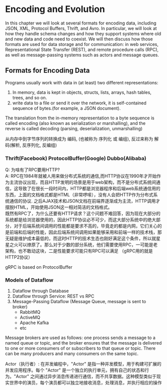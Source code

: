 # Encoding and Evolution
In this chapter we will look at several formats for encoding data, including JSON, XML, Protocol Buffers, Thrift, and Avro. In particular, we will look at how they handle schema changes and how they support systems where old and new data and code need to coexist. We will then discuss how those formats are used for data storage and for communication: in web services, Representational State Transfer (REST), and remote procedure calls (RPC), as well as message-passing systems such as actors and message queues.

## Formats for Encoding Data
Programs usually work with data in (at least) two different representations:
1. In memory, data is kept in objects, structs, lists, arrays, hash tables, trees, and so on.
2. write data to a file or send it over the network, it is self-contained sequence of bytes.(for example, a JSON document).

The translation from the in-memory representation to a byte sequence is called encoding (also known as serialization or marshalling), and the reverse is called decoding (parsing, deserialization, unmarshalling)

从内存中到字节序列的转换成为 编码, (也被称为 序列化 或 编组), 反过来称为 解码(解析, 反序列化, 反编组)



### Thrift(Facebook) ProtocolBuffer(Google) Dubbo(Alibaba)
Q: 为啥有了RPC要用HTTP?<br>
A: RPC在1984年就被人用来做分布式系统的通信,而HTTP协议在1990年才开始作为主流协议出现，而且HTTP发明的场景是用于web架构，而不是分布式系统间通信，这导致了在很长一段时间内，HTTP都是浏览器程序和后端web系统通信用的东西，上面的文档格式都是HTML（非常啰嗦），没有人会把HTTP作为分布式系统通信的协议. 之后AJAX技术和JSON文档在前端界逐渐成为主流，HTTP调用才摆脱HTML，开始使用JSON这一相对简洁的文档格式。<br>
既然有RPC了，为什么还要有HTTP请求？这个问题不难回答，因为现在大部分的系统都是给浏览器使用的，因此HTTP协议必不可少，而这大部分系统中的绝大部分，对于后端系统间调用的性能都是要求不高的，毕竟走的都是内网，它们关心的是前端和后端的性能，因此后端系统间调用如果能够采用和前端一样的技术栈，那无疑是维护成本最低的，而这时HTTP的技术生态也刚好满足这个条件，所以就星星之火可以燎原了。那么对于少数的部分系统，他们需要使用RPC，一可能是老架构，也不敢动这块，二是性能要求可能只有RPC可以满足 （gRPC用的就是HTTP2协议）


gRPC is based on ProtocolBuffer


### Models of Dataflow
1. Dataflow through Database
2. Dataflow through Service: REST vs RPC
3. Message-Passing Dataflow (Message Queue, message is sent to broker)
    * RabbitMQ
    * ActiveMQ
    * Apache Kafka
    * etc

Message brokers are used as follows: one process sends a message to a named queue or topic, and the broker ensures that the message is delivered to one or more consumers of or subscribers to that queue or topic. There can be many producers and many consumers on the same topic.

Actor（执行者）:
在并发编程中，"Actor" 是指一种并发模型，用于构建可扩展的并发应用程序。每个 "Actor" 是一个独立的执行单元，拥有自己的状态和行为。"Actor" 之间通过异步消息传递进行通信，而不共享数据。这种模型类似于现实世界中的演员，每个演员都可以独立地接收消息，处理消息，并执行相应的操作